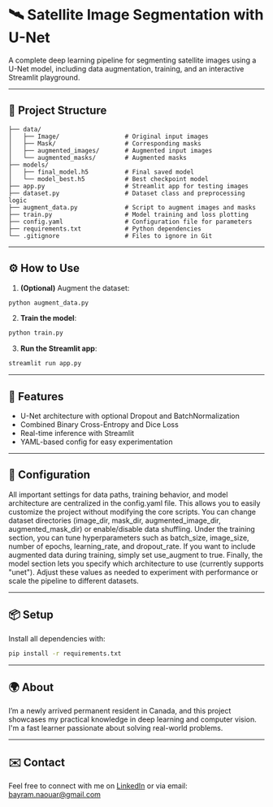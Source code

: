 # 🛰️ Satellite Image Segmentation with U-Net

A complete deep learning pipeline for segmenting satellite images using a U-Net model, including data augmentation, training, and an interactive Streamlit playground.

---

## 📁 Project Structure

```
├── data/
│   ├── Image/                  # Original input images
│   ├── Mask/                   # Corresponding masks
│   ├── augmented_images/       # Augmented input images
│   └── augmented_masks/        # Augmented masks
├── models/
│   ├── final_model.h5          # Final saved model
│   └── model_best.h5           # Best checkpoint model
├── app.py                      # Streamlit app for testing images
├── dataset.py                  # Dataset class and preprocessing logic
├── augment_data.py             # Script to augment images and masks
├── train.py                    # Model training and loss plotting
├── config.yaml                 # Configuration file for parameters
├── requirements.txt            # Python dependencies
└── .gitignore                  # Files to ignore in Git
```

---

## ⚙️ How to Use

1. **(Optional)** Augment the dataset:
```bash
python augment_data.py
```

2. **Train the model**:
```bash
python train.py
```

3. **Run the Streamlit app**:
```bash
streamlit run app.py
```

---

## 🧪 Features

- U-Net architecture with optional Dropout and BatchNormalization
- Combined Binary Cross-Entropy and Dice Loss
- Real-time inference with Streamlit
- YAML-based config for easy experimentation

---

## 🔧 Configuration
All important settings for data paths, training behavior, and model architecture are centralized in the config.yaml file. This allows you to easily customize the project without modifying the core scripts. You can change dataset directories (image_dir, mask_dir, augmented_image_dir, augmented_mask_dir) or enable/disable data shuffling. Under the training section, you can tune hyperparameters such as batch_size, image_size, number of epochs, learning_rate, and dropout_rate. If you want to include augmented data during training, simply set use_augment to true. Finally, the model section lets you specify which architecture to use (currently supports "unet"). Adjust these values as needed to experiment with performance or scale the pipeline to different datasets.

---

## 📦 Setup

Install all dependencies with:
```bash
pip install -r requirements.txt
```

---

## 🌍 About

I’m a newly arrived permanent resident in Canada, and this project showcases my practical knowledge in deep learning and computer vision. I'm a fast learner passionate about solving real-world problems.

---

## ✉️ Contact

Feel free to connect with me on [LinkedIn](https://www.linkedin.com/in/bayramnaouar95) or via email: bayram.naouar@gmail.com
